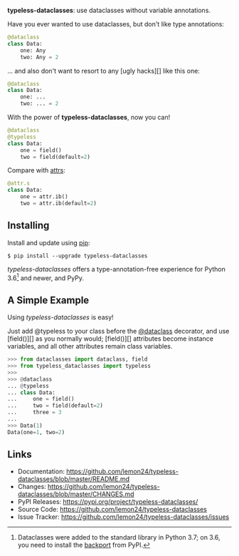 **typeless-dataclasses**: use dataclasses without variable annotations.

Have you ever wanted to use dataclasses, but don't like type annotations:

```python
@dataclass
class Data:
    one: Any
    two: Any = 2
```

... and also don't want to resort to any [ugly hacks][] like this one:

```python
@dataclass
class Data:
    one: ...
    two: ... = 2
```


With the power of **typeless-dataclasses**, now you can!

```python
@dataclass
@typeless
class Data:
    one = field()
    two = field(default=2)
```


Compare with [attrs][]:

```python
@attr.s
class Data:
    one = attr.ib()
    two = attr.ib(default=2)
```

[any ugly hacks]: https://death.andgravity.com/dataclasses#if-not-type-hints-then-what
[attrs]: https://www.attrs.org/



## Installing

Install and update using [pip][]:

```console
$ pip install --upgrade typeless-dataclasses
```

*typeless-dataclasses* offers a type-annotation-free experience for Python 3.6[^1] and newer, and PyPy.

[^1]: Dataclasses were added to the standard library in Python 3.7; on 3.6, you need to install the [backport][] from PyPI.


[pip]: https://pip.pypa.io/en/stable/quickstart/
[backport]: https://pypi.org/project/dataclasses/


## A Simple Example

Using *typeless-dataclasses* is easy!

Just add @typeless to your class before the [@dataclass][] decorator, and use [field()][] as you normally would; [field()][] attributes become instance variables, and all other attributes remain class variables.

```python
>>> from dataclasses import dataclass, field
>>> from typeless_dataclasses import typeless
>>>
>>> @dataclass
... @typeless
... class Data:
...     one = field()
...     two = field(default=2)
...     three = 3
...
>>> Data(1)
Data(one=1, two=2)
```

[@dataclass]: https://docs.python.org/3/library/dataclasses.html#dataclasses.dataclass
[fields()]: https://docs.python.org/3/library/dataclasses.html#dataclasses.field


## Links

* Documentation: https://github.com/lemon24/typeless-dataclasses/blob/master/README.md
* Changes: https://github.com/lemon24/typeless-dataclasses/blob/master/CHANGES.md
* PyPI Releases: https://pypi.org/project/typeless-dataclasses/
* Source Code: https://github.com/lemon24/typeless-dataclasses
* Issue Tracker: https://github.com/lemon24/typeless-dataclasses/issues
